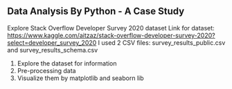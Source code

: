 ## Data Analysis By Python - A Case Study
Explore Stack Overflow Developer Survey 2020 dataset
Link for dataset: https://www.kaggle.com/aitzaz/stack-overflow-developer-survey-2020?select=developer_survey_2020
I used 2 CSV files: survey_results_public.csv and survey_results_schema.csv

  1. Explore the dataset for information
  2. Pre-processing data
  3. Visualize them by matplotlib and seaborn lib
